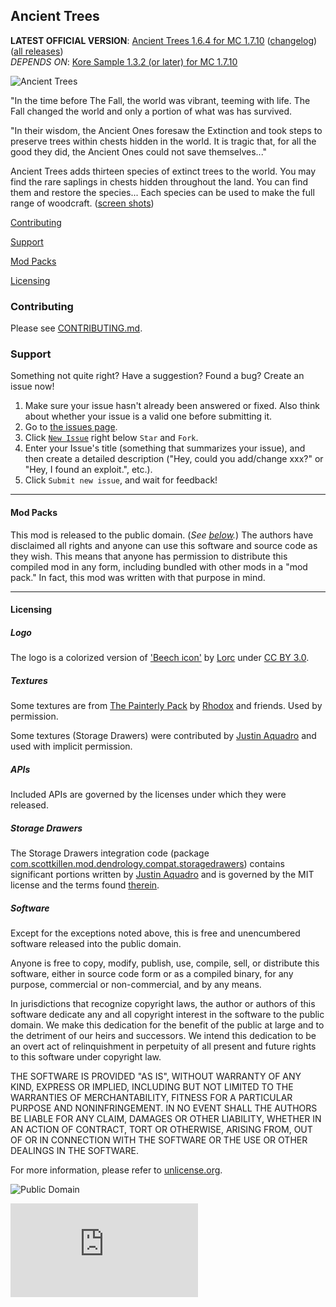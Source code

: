 ## Ancient Trees
**LATEST OFFICIAL VERSION**: [Ancient Trees 1.6.4 for MC 1.7.10][latest] ([changelog][changelog.md]) ([all
releases][releases])<br />
*DEPENDS ON*: [Kore Sample 1.3.2 (or later) for MC 1.7.10][koresample]

[latest]: http://scottk.us/AncientTreesMod
[releases]: https://github.com/MinecraftModArchive/Dendrology/releases
[changelog.md]: https://github.com/MinecraftModArchive/Dendrology/blob/develop/src/main/resources/CHANGELOG.md
[koresample]: http://scottk.us/KoreSampleMod

![Ancient Trees](https://raw.githubusercontent.com/MinecraftModArchive/Dendrology/develop/art/logo/logo-128.png)

"In the time before The Fall, the world was vibrant, teeming with life. The Fall changed the world and only a
portion of what was has survived.

"In their wisdom, the Ancient Ones foresaw the Extinction and took steps to preserve trees within chests hidden in the
world. It is tragic that, for all the good they did, the Ancient Ones could not save themselves..."

Ancient Trees adds thirteen species of extinct trees to the world. You may find the rare saplings in chests hidden
throughout the land. You can find them and restore the species... Each species can be used to make the full range of
woodcraft. ([screen shots](screen-shots.md))

[Contributing](#contributing)

[Support](#support)

[Mod Packs](#mod-packs)

[Licensing](#licensing)

### Contributing

Please see [CONTRIBUTING.md](CONTRIBUTING.md).

### Support
Something not quite right?  Have a suggestion?  Found a bug?  Create an issue now!

1. Make sure your issue hasn't already been answered or fixed.  Also think about whether your issue is a valid one
before submitting it.
2. Go to [the issues page][issues].
3. Click [`New Issue`][new] right below `Star` and `Fork`.
4. Enter your Issue's title (something that summarizes your issue), and then create a detailed description ("Hey, could
you add/change xxx?" or "Hey, I found an exploit.", etc.).
5. Click `Submit new issue`, and wait for feedback!

[issues]: /MinecraftModArchive/Dendrology/issues
[new]: /MinecraftModArchive/Dendrology/issues/new

* * *

#### Mod Packs

This mod is released to the public domain. (*See [below](#licensing).*) The authors have disclaimed all rights and
anyone can use this software and source code as they wish. This means that anyone has permission to distribute this
compiled mod in any form, including bundled with other mods in a "mod pack." In fact, this mod was written with that
purpose in mind.

* * *

#### Licensing

##### Logo

The logo is a colorized version of ['Beech icon'][beech-icon] by [Lorc][lorc-site] under [CC BY 3.0][ccby30].

[beech-icon]: http://game-icons.net/lorc/originals/beech.html
[lorc-site]: http://lorcblog.blogspot.com/
[ccby30]: http://creativecommons.org/licenses/by/3.0/

##### Textures

Some textures are from [The Painterly Pack][pack] by [Rhodox][rhodox_tweet] and friends. Used by permission.

Some textures (Storage Drawers) were contributed by [Justin Aquadro][jaquadro-profile] and used with implicit 
permission.

[pack]: http://painterlypack.net/
[rhodox_tweet]: https://twitter.com/PainterlyPack
[jaquadro-profile]: https://github.com/jaquadro/

##### APIs

Included APIs are governed by the licenses under which they were released.

##### Storage Drawers

The Storage Drawers integration code (package [com.scottkillen.mod.dendrology.compat.storagedrawers][sd-package]) 
contains significant portions written by [Justin Aquadro][jaquadro-profile] and is governed by the MIT license and the 
terms found [therein][sd-mit].

[sd-package]: /src/main/java/com/scottkillen/mod/dendrology/compat/storagedrawers
[sd-mit]: /src/main/java/com/scottkillen/mod/dendrology/compat/storagedrawers/LICENSE

##### Software

Except for the exceptions noted above, this is free and unencumbered software released into the public domain.

Anyone is free to copy, modify, publish, use, compile, sell, or distribute this software, either in source code form or
as a compiled binary, for any purpose, commercial or non-commercial, and by any means.

In jurisdictions that recognize copyright laws, the author or authors of this software dedicate any and all copyright
interest in the software to the public domain. We make this dedication for the benefit of the public at large and to the
detriment of our heirs and successors. We intend this dedication to be an overt act of relinquishment in perpetuity of
all present and future rights to this software under copyright law.

THE SOFTWARE IS PROVIDED "AS IS", WITHOUT WARRANTY OF ANY KIND, EXPRESS OR IMPLIED, INCLUDING BUT NOT LIMITED TO THE
WARRANTIES OF MERCHANTABILITY, FITNESS FOR A PARTICULAR PURPOSE AND NONINFRINGEMENT. IN NO EVENT SHALL THE AUTHORS BE
LIABLE FOR ANY CLAIM, DAMAGES OR OTHER LIABILITY, WHETHER IN AN ACTION OF CONTRACT, TORT OR OTHERWISE, ARISING FROM, OUT
OF OR IN CONNECTION WITH THE SOFTWARE OR THE USE OR OTHER DEALINGS IN THE SOFTWARE.

For more information, please refer to [unlicense.org](http://unlicense.org/).

![Public Domain](https://raw.githubusercontent.com/MinecraftModArchive/assets/master/pd-icon.png)

![Analytics](https://ga-beacon.appspot.com/UA-940955-7/Dendrology/README.md?flat)
